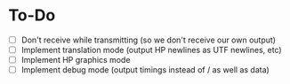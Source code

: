 # To-Do

- [ ]  Don't receive while transmitting (so we don't receive our own output)
- [ ] Implement translation mode (output HP newlines as UTF newlines, etc)
- [ ] Implement HP graphics mode
- [ ] Implement debug mode (output timings instead of / as well as data)